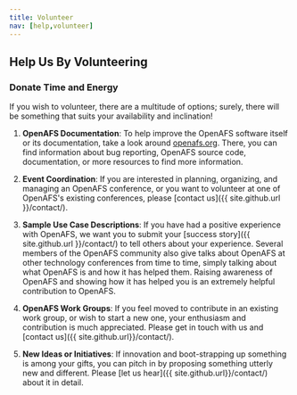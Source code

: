 ```yaml
---
title: Volunteer
nav: [help,volunteer]
---
```


## Help Us By Volunteering #



### Donate Time and Energy ###

If you wish to volunteer, there are a multitude of options; surely, there will be something that suits your availability and inclination!

1. **OpenAFS Documentation**: To help improve the OpenAFS software itself or its documentation, take
a look around [openafs.org](http://www.openafs.org/). There, you can find
information about bug reporting, OpenAFS source code, documentation, or more
resources to find more information.

2. **Event Coordination**: If you are interested in planning, organizing, and managing an OpenAFS conference, or you want to
volunteer at one of OpenAFS's existing conferences, please [contact
us]({{ site.github.url }}/contact/). 

4. **Sample Use Case Descriptions**: If you have had a positive experience with OpenAFS, we want you to
submit your [success story]({{ site.github.url }}/contact/) to tell others about your
experience. Several members of the OpenAFS community also give talks about
OpenAFS at other technology conferences from time to time, simply talking about
what OpenAFS is and how it has helped them. Raising awareness of OpenAFS and
showing how it has helped you is an extremely helpful contribution to OpenAFS.

5. **OpenAFS Work Groups**: If you feel moved to contribute in an existing work group, or wish to start a new one, your enthusiasm and contribution is much appreciated.  Please get in touch with us and [contact us]({{ site.github.url}}/contact/).

6. **New Ideas or Initiatives**: If innovation and boot-strapping up something is among your gifts, you can pitch in by proposing something utterly new and different.  Please [let us hear]({{ site.github.url}}/contact/) about it in detail.
